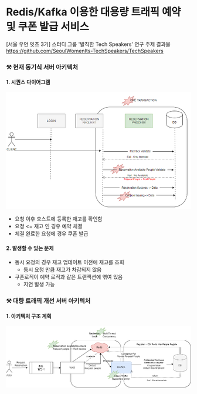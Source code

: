 # Redis/Kafka 이용한 대용량 트래픽 예약 및 쿠폰 발급 서비스

[서울 우언 잇츠 3기] 스터디 그룹 '발칙한 Tech Speakers' 연구 주제 결과물   
https://github.com/SeoulWomenIts-TechSpeakers/TechSpeakers
### ⚒️ 현재 동기식 서버 아키텍처

#### 1. 시퀀스 다이어그램
![img.png](img.png)
- 요청 이후 호스트에 등록한 재고를 확인함
- 요청 <= 재고 인 경우 예약 체결
- 체결 완료한 요청에 경우 쿠폰 발급 

#### 2. 발생할 수 있는 문제 
- 동시 요청의 경우 재고 업데이트 이전에 재고를 조회 
  - 동시 요청 만큼 재고가 차감되지 않음 
- 쿠폰로직이 예약 로직과 같은 트랜잭션에 엮여 있음 
  - 지연 발생 가능 

### ⚒️ 대량 트래픽 개선 서버 아키텍처 
#### 1. 아키텍처 구조 계획
![img_1.png](img_1.png)